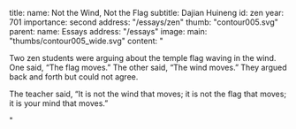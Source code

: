 title:
    name: Not the Wind, Not the Flag 
    subtitle: Dajian Huineng
id: zen
year: 701
importance: second
address: "/essays/zen"
thumb: "contour005.svg"
parent:
    name: Essays
    address: "/essays"
image:
    main: "thumbs/contour005_wide.svg"
content: "<p class='regular'>Two zen students were arguing about the temple flag waving in the wind. One said, “The flag moves.” The other said, “The wind moves.” They argued back and forth but could not agree.</p>
<p class='regular'>The teacher said, “It is not the wind that moves; it is not the flag that moves; it is your mind that moves.”</p>"